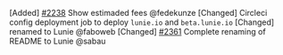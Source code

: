 [Added] [\#2238](https://github.com/cosmos/voyager/issues/2238) Show estimaded fees @fedekunze
[Changed] Circleci config deployment job to deploy `lunie.io` and `beta.lunie.io`
[Changed] renamed to Lunie @faboweb
[Changed] [\#2361](https://github.com/cosmos/lunie/pull/2361) Complete renaming of README to Lunie @sabau
